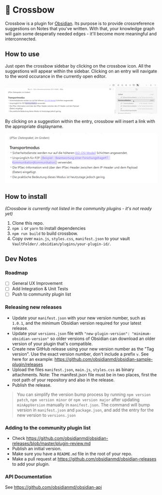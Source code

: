 # 🏹 Crossbow

Crossbow is a plugin for [Obsidian](https://obsidian.md).
Its purpose is to provide crossreference suggestions on Notes that you've written.
With that, your knowledge graph will gain some desperatly needed edges - it'll become more meaningful and interconnected.

## How to use

Just open the crossbow sidebar by clicking on the crossbow icon. All the suggestions will appear within the sidebar.
Clicking on an entry will navigate to the word occurance in the currently open editor.

![alt](./assets/crossbow1.png)

By clicking on a suggestion within the entry, crossbow will insert a link with the appropriate displayname.

![alt](./assets/crossbow2.png)

## How to install

*(Crossbow is currently not listed in the community plugins - it's not ready yet)*
1. Clone this repo.
2. `npm i` or `yarn` to install dependencies
3. `npm run build` to build crossbow.
4. Copy over `main.js`, `styles.css`, `manifest.json` to your vault `VaultFolder/.obsidian/plugins/your-plugin-id/`.


## Dev Notes

### Roadmap

* [ ] General UX Improvement
* [ ] Add Integration & Unit Tests
* [ ] Push to community plugin list

### Releasing new releases

- Update your `manifest.json` with your new version number, such as `1.0.1`, and the minimum Obsidian version required for your latest release.
- Update your `versions.json` file with `"new-plugin-version": "minimum-obsidian-version"` so older versions of Obsidian can download an older version of your plugin that's compatible.
- Create new GitHub release using your new version number as the "Tag version". Use the exact version number, don't include a prefix `v`. See here for an example: https://github.com/obsidianmd/obsidian-sample-plugin/releases
- Upload the files `manifest.json`, `main.js`, `styles.css` as binary attachments. Note: The manifest.json file must be in two places, first the root path of your repository and also in the release.
- Publish the release.

> You can simplify the version bump process by running `npm version patch`, `npm version minor` or `npm version major` after updating `minAppVersion` manually in `manifest.json`.
> The command will bump version in `manifest.json` and `package.json`, and add the entry for the new version to `versions.json`

### Adding to the community plugin list

- Check https://github.com/obsidianmd/obsidian-releases/blob/master/plugin-review.md
- Publish an initial version.
- Make sure you have a `README.md` file in the root of your repo.
- Make a pull request at https://github.com/obsidianmd/obsidian-releases to add your plugin.

### API Documentation

See https://github.com/obsidianmd/obsidian-api
